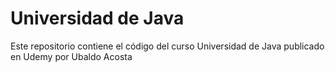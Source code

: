 # Universidad de Java

Este repositorio contiene el código del curso Universidad de Java publicado en Udemy por Ubaldo Acosta
